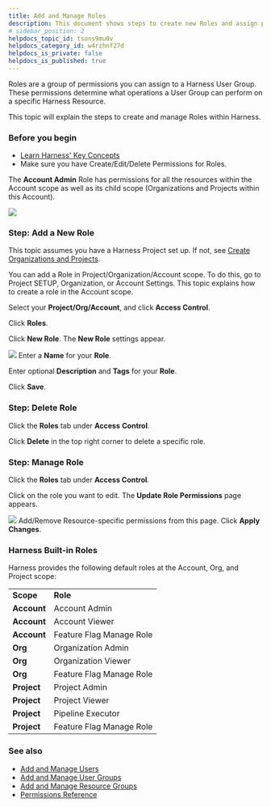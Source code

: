 ```yaml
---
title: Add and Manage Roles
description: This document shows steps to create new Roles and assign permissions to them.
# sidebar_position: 2
helpdocs_topic_id: tsons9mu0v
helpdocs_category_id: w4rzhnf27d
helpdocs_is_private: false
helpdocs_is_published: true
---
```


Roles are a group of permissions you can assign to a Harness User Group. These permissions determine what operations a User Group can perform on a specific Harness Resource.

This topic will explain the steps to create and manage Roles within Harness.


### Before you begin

* [Learn Harness' Key Concepts](../../getting-started/learn-harness-key-concepts.md)
* Make sure you have Create/Edit/Delete Permissions for Roles.

The **Account Admin** Role has permissions for all the resources within the Account scope as well as its child scope (Organizations and Projects within this Account).

![](./static/add-manage-roles-17.png)
### Step: Add a New Role

This topic assumes you have a Harness Project set up. If not, see [Create Organizations and Projects](../Account-Structure/organizations-and-projects/create-an-organization.md).

You can add a Role in Project/Organization/Account scope. To do this, go to Project SETUP, Organization, or Account Settings. This topic explains how to create a role in the Account scope.

Select your **Project/Org/Account**, and click **Access Control**.

Click **Roles**.

Click **New Role**. The **New Role** settings appear.

![](./static/add-manage-roles-18.png)
Enter a **Name** for your **Role**.

Enter optional **Description** and **Tags** for your **Role**.

Click **Save**.

### Step: Delete Role

Click the **Roles** tab under **Access** **Control**.

Click **Delete** in the top right corner to delete a specific role.

### Step: Manage Role

Click the **Roles** tab under **Access Control**.

Click on the role you want to edit. The **Update Role Permissions** page appears.

![](./static/add-manage-roles-19.png)
Add/Remove Resource-specific permissions from this page. Click **Apply Changes**.

### Harness Built-in Roles

Harness provides the following default roles at the Account, Org, and Project scope:



|  |  |
| --- | --- |
| **Scope** | **Role** |
| **Account** | Account Admin |
| **Account** | Account Viewer |
| **Account** | Feature Flag Manage Role |
| **Org** | Organization Admin |
| **Org** | Organization Viewer |
| **Org** | Feature Flag Manage Role |
| **Project** | Project Admin |
| **Project** | Project Viewer |
| **Project** | Pipeline Executor |
| **Project** | Feature Flag Manage Role |

### See also

* [Add and Manage Users](../User-Management/3-add-users.md)
* [Add and Manage User Groups](../User-Management/4-add-user-groups.md)
* [Add and Manage Resource Groups](./8-add-resource-groups.md)
* [Permissions Reference](./ref-access-management/permissions-reference.md)

